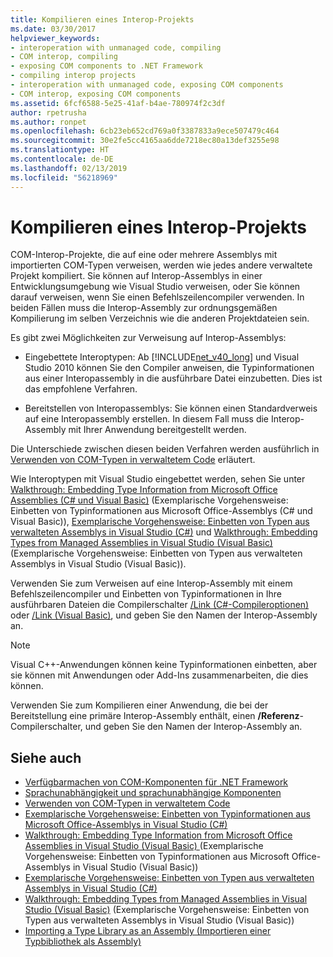 ```yaml
---
title: Kompilieren eines Interop-Projekts
ms.date: 03/30/2017
helpviewer_keywords:
- interoperation with unmanaged code, compiling
- COM interop, compiling
- exposing COM components to .NET Framework
- compiling interop projects
- interoperation with unmanaged code, exposing COM components
- COM interop, exposing COM components
ms.assetid: 6fcf6588-5e25-41af-b4ae-780974f2c3df
author: rpetrusha
ms.author: ronpet
ms.openlocfilehash: 6cb23eb652cd769a0f3387833a9ece507479c464
ms.sourcegitcommit: 30e2fe5cc4165aa6dde7218ec80a13def3255e98
ms.translationtype: HT
ms.contentlocale: de-DE
ms.lasthandoff: 02/13/2019
ms.locfileid: "56218969"
---
```

# <a name="compiling-an-interop-project"></a>Kompilieren eines Interop-Projekts

COM-Interop-Projekte, die auf eine oder mehrere Assemblys mit importierten COM-Typen verweisen, werden wie jedes andere verwaltete Projekt kompiliert. Sie können auf Interop-Assemblys in einer Entwicklungsumgebung wie Visual Studio verweisen, oder Sie können darauf verweisen, wenn Sie einen Befehlszeilencompiler verwenden. In beiden Fällen muss die Interop-Assembly zur ordnungsgemäßen Kompilierung im selben Verzeichnis wie die anderen Projektdateien sein.

 Es gibt zwei Möglichkeiten zur Verweisung auf Interop-Assemblys:

-   Eingebettete Interoptypen: Ab [!INCLUDE[net_v40_long](../../../includes/net-v40-long-md.md)] und Visual Studio 2010 können Sie den Compiler anweisen, die Typinformationen aus einer Interopassembly in die ausführbare Datei einzubetten. Dies ist das empfohlene Verfahren.

-   Bereitstellen von Interopassemblys: Sie können einen Standardverweis auf eine Interopassembly erstellen. In diesem Fall muss die Interop-Assembly mit Ihrer Anwendung bereitgestellt werden.

 Die Unterschiede zwischen diesen beiden Verfahren werden ausführlich in [Verwenden von COM-Typen in verwaltetem Code](https://docs.microsoft.com/previous-versions/dotnet/netframework-4.0/3y76b69k(v=vs.100)) erläutert.

 Wie Interoptypen mit Visual Studio eingebettet werden, sehen Sie unter [Walkthrough: Embedding Type Information from Microsoft Office Assemblies (C# und Visual Basic)](https://docs.microsoft.com/previous-versions/visualstudio/visual-studio-2010/ee317478(v=vs.100)) (Exemplarische Vorgehensweise: Einbetten von Typinformationen aus Microsoft Office-Assemblys (C# und Visual Basic)), [Exemplarische Vorgehensweise: Einbetten von Typen aus verwalteten Assemblys in Visual Studio (C#)](/docs/csharp/programming-guide/concepts/assemblies-gac/walkthrough-embedding-types-from-managed-assemblies-in-visual-studio.md) und [Walkthrough: Embedding Types from Managed Assemblies in Visual Studio (Visual Basic)](/docs/visual-basic/programming-guide/concepts/assemblies-gac/walkthrough-embedding-types-from-managed-assemblies-in-vs.md) (Exemplarische Vorgehensweise: Einbetten von Typen aus verwalteten Assemblys in Visual Studio (Visual Basic)).

 Verwenden Sie zum Verweisen auf eine Interop-Assembly mit einem Befehlszeilencompiler und Einbetten von Typinformationen in Ihre ausführbaren Dateien die Compilerschalter [/Link (C#-Compileroptionen)](../../csharp/language-reference/compiler-options/link-compiler-option.md) oder [/Link (Visual Basic)](../../visual-basic/reference/command-line-compiler/link.md), und geben Sie den Namen der Interop-Assembly an.

> [!NOTE]
> Visual C++-Anwendungen können keine Typinformationen einbetten, aber sie können mit Anwendungen oder Add-Ins zusammenarbeiten, die dies können.

 Verwenden Sie zum Kompilieren einer Anwendung, die bei der Bereitstellung eine primäre Interop-Assembly enthält, einen **/Referenz**-Compilerschalter, und geben Sie den Namen der Interop-Assembly an.

## <a name="see-also"></a>Siehe auch

- [Verfügbarmachen von COM-Komponenten für .NET Framework](exposing-com-components.md)
- [Sprachunabhängigkeit und sprachunabhängige Komponenten](../../standard/language-independence-and-language-independent-components.md)
- [Verwenden von COM-Typen in verwaltetem Code](https://docs.microsoft.com/previous-versions/dotnet/netframework-4.0/3y76b69k(v=vs.100))
- [Exemplarische Vorgehensweise: Einbetten von Typinformationen aus Microsoft Office-Assemblys in Visual Studio (C#)](../../csharp/programming-guide/concepts/assemblies-gac/walkthrough-embedding-type-information-from-microsoft-office-assemblies.md) 
- [Walkthrough: Embedding Type Information from Microsoft Office Assemblies in Visual Studio (Visual Basic) ](../../visual-basic/programming-guide/concepts/assemblies-gac/walkthrough-embedding-type-information-from-microsoft-office-assemblies-in-vs.md) (Exemplarische Vorgehensweise: Einbetten von Typinformationen aus Microsoft Office-Assemblys in Visual Studio (Visual Basic))
- [Exemplarische Vorgehensweise: Einbetten von Typen aus verwalteten Assemblys in Visual Studio (C#)](/docs/csharp/programming-guide/concepts/assemblies-gac/walkthrough-embedding-types-from-managed-assemblies-in-visual-studio.md)
- [Walkthrough: Embedding Types from Managed Assemblies in Visual Studio (Visual Basic)](/docs/visual-basic/programming-guide/concepts/assemblies-gac/walkthrough-embedding-types-from-managed-assemblies-in-vs.md) (Exemplarische Vorgehensweise: Einbetten von Typen aus verwalteten Assemblys in Visual Studio (Visual Basic))
- [Importing a Type Library as an Assembly (Importieren einer Typbibliothek als Assembly)](importing-a-type-library-as-an-assembly.md)